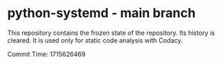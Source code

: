 # python-systemd - main branch

This repository contains the frozen state of the repository.
Its history is cleared. It is used only for static code
analysis with Codacy.

Commit Time: 1715626469